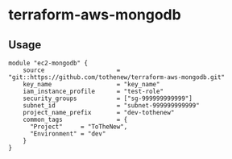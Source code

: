 # terraform-aws-mongodb

## Usage

```
module "ec2-mongodb" {
    source                    = "git::https://github.com/tothenew/terraform-aws-mongodb.git"
    key_name                  = "key_name"
    iam_instance_profile      = "test-role"
    security_groups           = ["sg-999999999999"]
    subnet_id                 = "subnet-999999999999"
    project_name_prefix       = "dev-tothenew"
    common_tags               = {
      "Project"     = "ToTheNew",
      "Environment" = "dev"
    }
}
```

<!--- BEGIN_TF_DOCS --->

<!--- END_TF_DOCS --->
